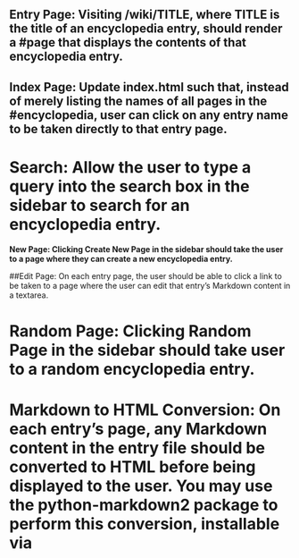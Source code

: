 ## Entry Page: Visiting /wiki/TITLE, where TITLE is the title of an encyclopedia entry, should render a #page that displays the contents of that encyclopedia entry.


## Index Page: Update index.html such that, instead of merely listing the names of all pages in the #encyclopedia, user can click on any entry name to be taken directly to that entry page.


# Search: Allow the user to type a query into the search box in the sidebar to search for an encyclopedia entry.



**New Page: Clicking Create New Page in the sidebar should take the user to a page where they can create a new encyclopedia entry.**

##Edit Page: On each entry page, the user should be able to click a link to be taken to a page where the user can edit that entry’s Markdown content in a textarea.


# Random Page: Clicking Random Page in the sidebar should take user to a random encyclopedia entry.
# Markdown to HTML Conversion: On each entry’s page, any Markdown content in the entry file should be converted to HTML before being displayed to the user. You may use the python-markdown2 package to perform this conversion, installable via